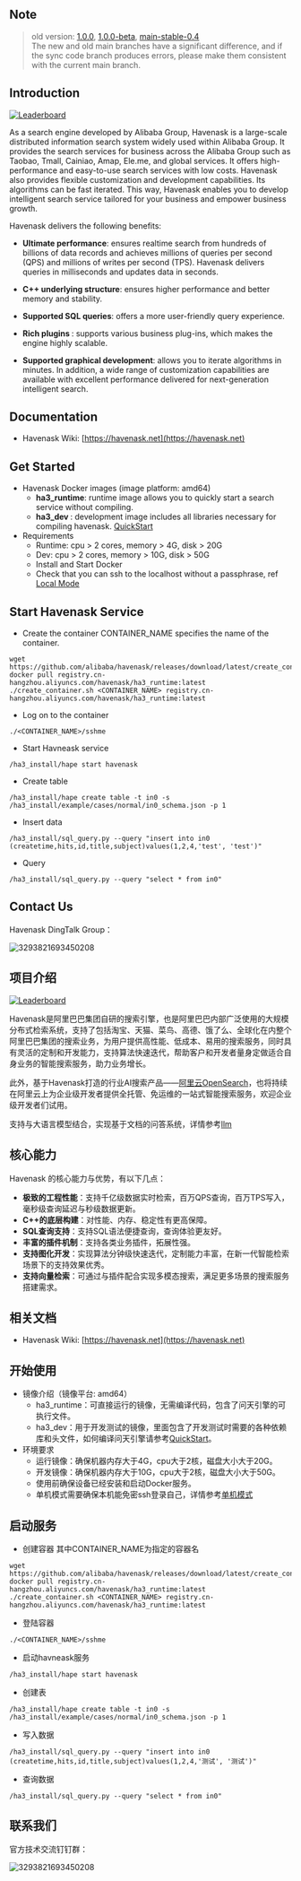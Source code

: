## Note
> old version:
> [1.0.0](https://github.com/alibaba/havenask/tree/1.0.0),
> [1.0.0-beta](https://github.com/alibaba/havenask/tree/1.0.0-beta),
> [main-stable-0.4](https://github.com/alibaba/havenask/tree/main-stable-0.4)<br>
> The new and old main branches have a significant difference, and if the sync code branch produces errors, please make them consistent with the current main branch.

## Introduction

[![Leaderboard](https://img.shields.io/badge/HavenAsk-Check%20Your%20Contribution-orange)](https://opensource.alibaba.com/contribution_leaderboard/details?projectValue=havenask)

As a search engine developed by Alibaba Group, Havenask is a large-scale distributed information search system widely used within Alibaba Group. It provides the search services for business across the Alibaba Group such as Taobao, Tmall, Cainiao, Amap, Ele.me, and global services. It offers high-performance and easy-to-use search services with low costs. Havenask also provides flexible customization and development capabilities. Its algorithms can be fast iterated. This way, Havenask enables you to develop intelligent search service tailored for your business and empower business growth.



Havenask delivers the following benefits:



* <strong>Ultimate performance</strong>: ensures realtime search from hundreds of billions of data records and achieves millions of queries per second (QPS) and millions of writes per second (TPS). Havenask delivers queries in milliseconds and updates data in seconds.

* <strong>C++ underlying structure</strong>: ensures higher performance and better memory and stability.

* <strong>Supported SQL queries</strong>: offers a more user-friendly query experience.

* <strong>Rich plugins </strong>: supports various business plug-ins, which makes the engine highly scalable.

* <strong>Supported graphical development</strong>: allows you to iterate algorithms in minutes. In addition, a wide range of customization capabilities are available with excellent performance delivered for next-generation intelligent search.


## Documentation
* Havenask Wiki: [https://havenask.net](https://havenask.net)

## Get Started

* Havenask Docker images (image platform: amd64)
  * <strong>ha3_runtime</strong>: runtime image allows you to quickly start a search service without compiling.
  * <strong>ha3_dev </strong>: development image includes all libraries necessary for compiling havenask. [QuickStart](https://havenask.net/#/doc/sql/guide/quickstart)
* Requirements
  * Runtime: cpu > 2 cores, memory > 4G, disk > 20G
  * Dev: cpu > 2 cores, memory > 10G, disk > 50G
  * Install and Start Docker
  * Check that you can ssh to the localhost without a passphrase, ref [Local Mode](https://havenask.net/#/doc/sql/petool/localmode)

## Start Havenask Service
* Create the container
CONTAINER_NAME specifies the name of the container.
```
wget https://github.com/alibaba/havenask/releases/download/latest/create_container.sh
docker pull registry.cn-hangzhou.aliyuncs.com/havenask/ha3_runtime:latest
./create_container.sh <CONTAINER_NAME> registry.cn-hangzhou.aliyuncs.com/havenask/ha3_runtime:latest
```

* Log on to the container
```
./<CONTAINER_NAME>/sshme
```

* Start Havneask service
```
/ha3_install/hape start havenask
```
* Create table
```
/ha3_install/hape create table -t in0 -s /ha3_install/example/cases/normal/in0_schema.json -p 1
```

* Insert data
```
/ha3_install/sql_query.py --query "insert into in0 (createtime,hits,id,title,subject)values(1,2,4,'test', 'test')"
```
* Query
```
/ha3_install/sql_query.py --query "select * from in0"
```


## Contact Us
Havenask DingTalk Group：

![3293821693450208](https://user-images.githubusercontent.com/590717/206684715-5ab1df49-f919-4d8e-85ee-58b364edef31.jpg)





## 项目介绍

[![Leaderboard](https://img.shields.io/badge/HavenAsk-%E6%9F%A5%E7%9C%8B%E8%B4%A1%E7%8C%AE%E6%8E%92%E8%A1%8C%E6%A6%9C-orange)](https://opensource.alibaba.com/contribution_leaderboard/details?projectValue=havenask)

Havenask是阿里巴巴集团自研的搜索引擎，也是阿里巴巴内部广泛使用的大规模分布式检索系统，支持了包括淘宝、天猫、菜鸟、高德、饿了么、全球化在内整个阿里巴巴集团的搜索业务，为用户提供高性能、低成本、易用的搜索服务，同时具有灵活的定制和开发能力，支持算法快速迭代，帮助客户和开发者量身定做适合自身业务的智能搜索服务，助力业务增长。

此外，基于Havenask打造的行业AI搜索产品——[阿里云OpenSearch](https://www.aliyun.com/product/opensearch)，也将持续在阿里云上为企业级开发者提供全托管、免运维的一站式智能搜索服务，欢迎企业级开发者们试用。

支持与大语言模型结合，实现基于文档的问答系统，详情参考[llm](llm/README.md)

## 核心能力
Havenask 的核心能力与优势，有以下几点：
* <strong>极致的工程性能</strong>：支持千亿级数据实时检索，百万QPS查询，百万TPS写入，毫秒级查询延迟与秒级数据更新。
* <strong>C++的底层构建</strong>：对性能、内存、稳定性有更高保障。
* <strong>SQL查询支持</strong>：支持SQL语法便捷查询，查询体验更友好。
* <strong>丰富的插件机制</strong>：支持各类业务插件，拓展性强。
* <strong>支持图化开发</strong>：实现算法分钟级快速迭代，定制能力丰富，在新一代智能检索场景下的支持效果优秀。
* <strong>支持向量检索</strong>：可通过与插件配合实现多模态搜索，满足更多场景的搜索服务搭建需求。

## 相关文档
* Havenask Wiki: [https://havenask.net](https://havenask.net)

## 开始使用
* 镜像介绍（镜像平台: amd64）
   * ha3_runtime：可直接运行的镜像，无需编译代码，包含了问天引擎的可执行文件。
   * ha3_dev：用于开发测试的镜像，里面包含了开发测试时需要的各种依赖库和头文件，如何编译问天引擎请参考[QuickStart](https://havenask.net/#/doc/sql/guide/quickstart)。
* 环境要求
   * 运行镜像：确保机器内存大于4G，cpu大于2核，磁盘大小大于20G。
   * 开发镜像：确保机器内存大于10G，cpu大于2核，磁盘大小大于50G。
   * 使用前确保设备已经安装和启动Docker服务。
   * 单机模式需要确保本机能免密ssh登录自己，详情参考[单机模式](https://havenask.net/#/doc/sql/petool/localmode)

## 启动服务

* 创建容器
其中CONTAINER_NAME为指定的容器名
```
wget https://github.com/alibaba/havenask/releases/download/latest/create_container.sh
docker pull registry.cn-hangzhou.aliyuncs.com/havenask/ha3_runtime:latest
./create_container.sh <CONTAINER_NAME> registry.cn-hangzhou.aliyuncs.com/havenask/ha3_runtime:latest
```

* 登陆容器
```
./<CONTAINER_NAME>/sshme
```

* 启动havneask服务
```
/ha3_install/hape start havenask
```
* 创建表
```
/ha3_install/hape create table -t in0 -s /ha3_install/example/cases/normal/in0_schema.json -p 1
```

* 写入数据
```
/ha3_install/sql_query.py --query "insert into in0 (createtime,hits,id,title,subject)values(1,2,4,'测试', '测试')"
```
* 查询数据
```
/ha3_install/sql_query.py --query "select * from in0"
```

## 联系我们
官方技术交流钉钉群：

![3293821693450208](https://user-images.githubusercontent.com/590717/206684715-5ab1df49-f919-4d8e-85ee-58b364edef31.jpg)
